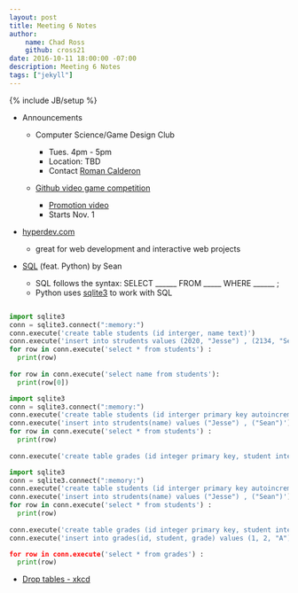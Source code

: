 ```yaml
---
layout: post
title: Meeting 6 Notes
author:
    name: Chad Ross
    github: cross21
date: 2016-10-11 18:00:00 -07:00
description: Meeting 6 Notes
tags: ["jekyll"]
---
```

{% include JB/setup %}

- Announcements

  - Computer Science/Game Design Club
    - Tues. 4pm - 5pm
    - Location: TBD
    - Contact [Roman Calderon](mailto:romanc647@gmail.com)
  
  - [Github video game competition](gameoff.github.com)
    - [Promotion video](https://www.youtube.com/watch?v=uG1zzGNPDnU)
    - Starts Nov. 1
  
- [hyperdev.com](hyperdev.com)
  - great for web development and interactive web projects
  
- [SQL](https://en.wikipedia.org/wiki/SQL) (feat. Python) by Sean
  - SQL follows the syntax: SELECT ______ FROM _____ WHERE ______ ;
  - Python uses [sqlite3](https://docs.python.org/2/library/sqlite3.html) to work with SQL

```python

import sqlite3
conn = sqlite3.connect(":memory:")
conn.execute('create table students (id interger, name text)')
conn.execute('insert into strudents values (2020, "Jesse") , (2134, "Sean")')
for row in conn.execute('select * from students') :
  print(row)
  
for row in conn.execute('select name from students'):
  print(row[0])

```
```python
import sqlite3
conn = sqlite3.connect(":memory:")
conn.execute('create table students (id interger primary key autoincrement, name text)')
conn.execute('insert into strudents(name) values ("Jesse") , ("Sean")')
for row in conn.execute('select * from students') :
  print(row)
  
conn.execute('create table grades (id integer primary key, student interger references student(id), grade text)')

```
```python
import sqlite3
conn = sqlite3.connect(":memory:")
conn.execute('create table students (id interger primary key autoincrement, name text)')
conn.execute('insert into strudents(name) values ("Jesse") , ("Sean")')
for row in conn.execute('select * from students') :
  print(row)
  
conn.execute('create table grades (id integer primary key, student interger references student(id), grade text)')
conn.execute('insert into grades(id, student, grade) values (1, 2, "A"), (2, 1, "B"), (3, 2, "A"), (4, 2, "B")

for row in conn.execute('select * from grades') :
  print(row)

```
  - [Drop tables - xkcd](https://xkcd.com/327/)
